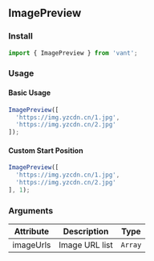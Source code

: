## ImagePreview

### Install

```js
import { ImagePreview } from 'vant';
```

### Usage

#### Basic Usage

```javascript
ImagePreview([
  'https://img.yzcdn.cn/1.jpg',
  'https://img.yzcdn.cn/2.jpg'
]);
```

#### Custom Start Position
```javascript
ImagePreview([
  'https://img.yzcdn.cn/1.jpg',
  'https://img.yzcdn.cn/2.jpg'
], 1);
```

### Arguments

| Attribute | Description | Type |
|-----------|-----------|-----------|
| imageUrls | Image URL list | `Array` |
